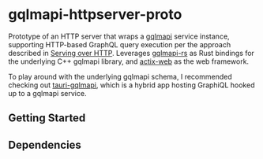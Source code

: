 # gqlmapi-httpserver-proto


Prototype of an HTTP server that wraps a [gqlmapi](https://github.com/microsoft/gqlmapi) service instance, supporting HTTP-based GraphQL query execution per the approach described in [Serving over HTTP](https://graphql.org/learn/serving-over-http). Leverages [gqlmapi-rs](https://github.com/wravery/gqlmapi-rs) as Rust bindings for the underlying C++ gqlmapi library, and [actix-web](https://actix.rs/) as the web framework.

To play around with the underlying gqlmapi schema, I recommended checking out [tauri-gqlmapi](https://github.com/wravery/tauri-gqlmapi), which is a hybrid app hosting GraphiQL hooked up to a gqlmapi service. 

## Getting Started



## Dependencies

